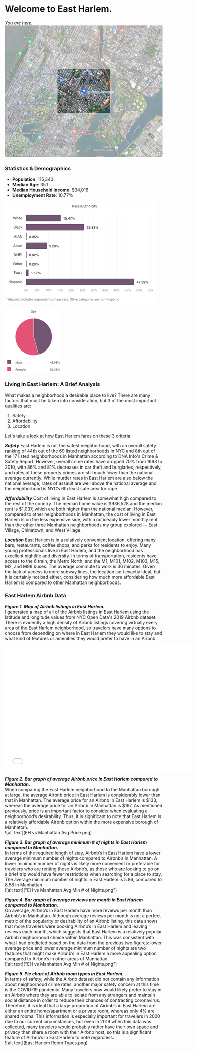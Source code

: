 # Welcome to East Harlem.

_You are here._  
![alt text](HighlightedMap.png)

### Statistics & Demographics

- **Population**: 115,340  
- **Median Age**: 35.1  
- **Median Household Income**: $34,016  
- **Unemployment Rate**: 10.77%  

![alt text](EHrace.png)  

![alt text](EHsex.png)  

### Living in East Harlem: A Brief Analysis

What makes a neighborhood a desirable place to live? There are many factors that must be taken into consideration, but 3 of the most important qualities are:  
1. Safety
2. Affordability
3. Location  

Let's take a look at how East Harlem fares on these 3 criteria.  

**_Safety_**  East Harlem is not the safest neighborhood, with an overall safety ranking of 44th out of the 69 listed neighborhoods in NYC and 8th out of the 17 listed neighborhoods in Manhattan according to DNA Info's Crime & Safety Report. However, overall crime rates have dropped 70% from 1993 to 2010, with 86% and 81% decreases in car theft and burglaries, respectively, and rates of these property crimes are still much lower than the national average currently. While murder rates in East Harlem are also below the national average, rates of assault are well above the national average and the neighborhood is NYC’s 6th least safe area for rape.  

**_Affordability_**  Cost of living in East Harlem is somewhat high compared to the rest of the country. The median home value is $936,528 and the median rent is $1,037, which are both higher than the national median. However, compared to other neighborhoods in Manhattan, the cost of living in East Harlem is on the less expensive side, with a noticeably lower monthly rent than the other three Manhattan neighborhoods my group explored — East Village, Chinatown, and West Village.  

**_Location_**  East Harlem is in a relatively convenient location, offering many bars, restaurants, coffee shops, and parks for residents to enjoy. Many young professionals live in East Harlem, and the neighborhood has excellent nightlife and diversity. In terms of transportation, residents have access to the 6 train, the Metro North, and the M1, M101, M102, M103, M15, M2, and M98 buses. The average commute to work is 36 minutes. Given the lack of access to more subway lines, the location isn't exactly ideal, but it is certainly not bad either, considering how much more affordable East Harlem is compared to other Manhattan neighborhoods.  

### East Harlem Airbnb Data

**_Figure 1. Map of Airbnb listings in East Harlem._**  
I generated a map of all of the Airbnb listings in East Harlem using the latitude and longitude values from NYC Open Data's 2019 Airbnb dataset. There is evidently a high density of Airbnb listings covering virtually every area of the East Harlem neighborhood, so travelers have many options to choose from depending on where in East Harlem they would like to stay and what kind of features or amenities they would prefer to have in an Airbnb.  
<dl>
<iframe src="East Harlem Airbnb Listings Map.html" width="600" height="400" frameborder="0" frameborder="0" marginwidth="0" marginheight="0" allowfullscreen></iframe>
</dl>  
  
  
**_Figure 2. Bar graph of average Airbnb price in East Harlem compared to Manhattan._**  
When comparing the East Harlem neighborhood to the Manhattan borough at large, the average Airbnb price in East Harlem is considerably lower than that in Manhattan. The average price for an Airbnb in East Harlem is $133, whereas the average price for an Airbnb in Manhattan is $197. As mentioned previously, price is an important factor to consider when evaluating a neighborhood’s desirability. Thus, it is significant to note that East Harlem is a relatively affordable Airbnb option within the more expensive borough of Manhattan.  
![alt text](EH vs Manhattan Avg Price.png)  
  
  
**_Figure 3. Bar graph of average minimum # of nights in East Harlem compared to Manhattan._**  
In terms of the required length of stay, Airbnb’s in East Harlem have a lower average minimum number of nights compared to Airbnb’s in Manhattan. A lower minimum number of nights is likely more convenient or preferable for travelers who are renting these Airbnb’s, as those who are looking to go on a brief trip would have fewer restrictions when searching for a place to stay. The average minimum number of nights in East Harlem is 5.86, compared to 8.58 in Manhattan.  
![alt text]("EH vs Manhattan Avg Min # of Nights.png")  
  
  
**_Figure 4. Bar graph of average reviews per month in East Harlem compared to Manhattan._**  
On average, Airbnb’s in East Harlem have more reviews per month than Airbnb’s in Manhattan. Although average reviews per month is not a perfect metric of the popularity or desirability of an Airbnb listing, this data shows that more travelers were booking Airbnb’s in East Harlem and leaving reviews each month, which suggests that East Harlem is a relatively popular Airbnb neighborhood choice within Manhattan. This was consistent with what I had predicted based on the data from the previous two figures: lower average price and lower average minimum number of nights are two features that might make Airbnb’s in East Harlem a more appealing option compared to Airbnb’s in other areas of Manhattan.  
![alt text]("EH vs Manhattan Avg Min # of Nights.png")  
  
  
**_Figure 5. Pie chart of Airbnb room types in East Harlem._**  
In terms of safety, while the Airbnb dataset did not contain any information about neighborhood crime rates, another major safety concern at this time is the COVID-19 pandemic. Many travelers now would likely prefer to stay in an Airbnb where they are able to isolate from any strangers and maintain social distance in order to reduce their chances of contracting coronavirus. Therefore, it is ideal that a large proportion of Airbnb’s in East Harlem are either an entire home/apartment or a private room, whereas only 4% are shared rooms. This information is especially important for travelers in 2020 due to our current circumstances, but even in 2019 when this data was collected, many travelers would probably rather have their own space and privacy than share a room with their Airbnb host, so this is a significant feature of Airbnb’s in East Harlem to note regardless.  
![alt text](East Harlem Room Types.png)  
